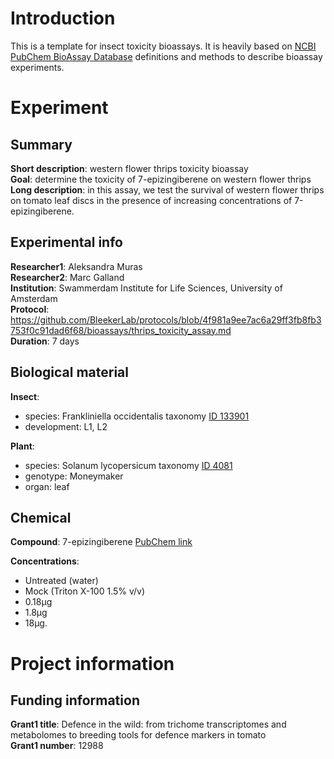 # Introduction
This is a template for insect toxicity bioassays. It is heavily based on [NCBI PubChem BioAssay Database](https://www.ncbi.nlm.nih.gov/books/NBK190601/) definitions and methods to describe bioassay experiments. 

# Experiment
## Summary
__Short description__: western flower thrips toxicity bioassay  
__Goal__: determine the toxicity of 7-epizingiberene on western flower thrips  
__Long description__: in this assay, we test the survival of western flower thrips on tomato leaf discs in the presence of increasing concentrations of 7-epizingiberene. 


## Experimental info
__Researcher1__: Aleksandra Muras  
__Researcher2__: Marc Galland  
__Institution__: Swammerdam Institute for Life Sciences, University of Amsterdam  
__Protocol__: https://github.com/BleekerLab/protocols/blob/4f981a9ee7ac6a29ff3fb8fb3753f0c91dad6f68/bioassays/thrips_toxicity_assay.md  
__Duration__: 7 days  

## Biological material
__Insect__:
  - species: Frankliniella occidentalis taxonomy [ID 133901](https://www.ncbi.nlm.nih.gov/Taxonomy/Browser/wwwtax.cgi?id=133901)
  - development: L1, L2  

__Plant__:
  - species: Solanum lycopersicum taxonomy [ID 4081](https://www.ncbi.nlm.nih.gov/Taxonomy/Browser/wwwtax.cgi?mode=Info&id=4081&lvl=3&lin=f&keep=1&srchmode=1&unlock)
  - genotype: Moneymaker
  - organ: leaf

## Chemical
__Compound__: 7-epizingiberene [PubChem link](https://pubchem.ncbi.nlm.nih.gov/compound/21729595) 

__Concentrations__:
  - Untreated (water)
  - Mock (Triton X-100 1.5% v/v)
  - 0.18µg
  - 1.8µg
  - 18µg.    

# Project information
## Funding information
__Grant1 title__: Defence in the wild: from trichome transcriptomes and metabolomes to breeding tools for defence markers in tomato  
__Grant1 number__: 12988  

